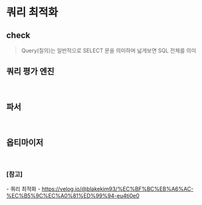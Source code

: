 # 쿼리 최적화

## check
> Query(질의)는 일반적으로 SELECT 문을 의미하며 넓게보면 SQL 전체를 의미

## 쿼리 평가 엔진

<br>

## 파서

<br>

## 옵티마이저

<br>


### [참고] <br>
  *-* 쿼리 최적화 - https://velog.io/@blakekim93/%EC%BF%BC%EB%A6%AC-%EC%B5%9C%EC%A0%81%ED%99%94-eu4ti0e0 <br>
